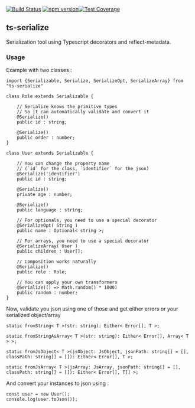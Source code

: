 [![Build Status](https://travis-ci.org/thomaswinckell/ts-serialize.svg?branch=master)](https://travis-ci.org/thomaswinckell/ts-serialize) [![npm version](https://img.shields.io/npm/v/ts-serialize.svg?style=flat)](https://www.npmjs.com/package/ts-serialize)[![Test Coverage](https://codeclimate.com/github/thomaswinckell/ts-serialize/badges/coverage.svg)](https://codeclimate.com/github/thomaswinckell/ts-serialize/coverage)

## ts-serialize

Serialization tool using Typescript decorators and reflect-metadata.

### Usage

Example with two classes :

```
import {Serializable, Serialize, SerializeOpt, SerializeArray} from "ts-serialize"
 
class Role extends Serializable {
 
    // Serialize knows the primitive types
    // So it can automatically validate and convert it
    @Serialize()
    public id : string;
    
    @Serialize()
    public order : number;
}
```

```
class User extends Serializable {
 
    // You can change the property name 
    // (`id` for the class, `identifier` for the json)
    @Serialize('identifier')
    public id : string;
 
    @Serialize()
    private age : number;
    
    @Serialize()
    public language : string;
 
    // For optionals, you need to use a special decorator
    @SerializeOpt( String )
    public name : Optional< string >;
 
    // For arrays, you need to use a special decorator
    @SerializeArray( User )
    public children : User[];
 
    // Composition works naturally
    @Serialize()
    public role : Role;
    
    // You can apply your own transformers
    @Serialize(() => Math.random() * 1000)
    public random : number;
}
```

Now, validate you json using one of those and get either errors or your serialized object/array


```
static fromString< T >(str: string): Either< Error[], T >;
 
static fromStringAsArray< T >(str: string): Either< Error[], Array< T > >;
 
static fromJsObject< T >(jsObject: JsObject, jsonPath: string[] = [], classPath: string[] = []): Either< Error[], T >;
 
static fromJsArray< T >(jsArray: JsArray, jsonPath: string[] = [], classPath: string[] = []): Either< Error[], T[] >;
```

And convert your instances to json using :

```
const user = new User();
console.log(user.toJson());
```
